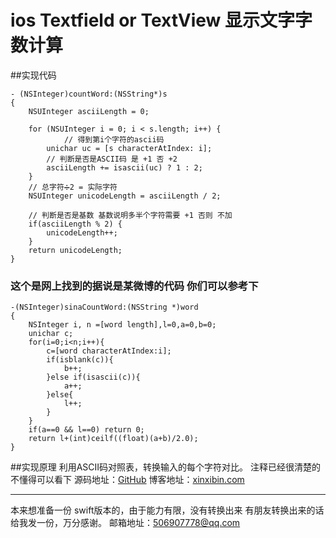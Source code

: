 
# ios Textfield or TextView 显示文字字数计算

##实现代码
```oc
- (NSInteger)countWord:(NSString*)s
{
    NSUInteger asciiLength = 0;
    
    for (NSUInteger i = 0; i < s.length; i++) {
    		// 得到第i个字符的ascii码
        unichar uc = [s characterAtIndex: i];
        // 判断是否是ASCII码 是 +1 否 +2 
        asciiLength += isascii(uc) ? 1 : 2;
    }
    // 总字符➗2 = 实际字符
    NSUInteger unicodeLength = asciiLength / 2;
    
    // 判断是否是基数 基数说明多半个字符需要 +1 否则 不加
    if(asciiLength % 2) {
        unicodeLength++;
    }
    return unicodeLength;
}
```
### 这个是网上找到的据说是某微博的代码 你们可以参考下
```
-(NSInteger)sinaCountWord:(NSString *)word
{
    NSInteger i, n =[word length],l=0,a=0,b=0;
    unichar c;
    for(i=0;i<n;i++){
        c=[word characterAtIndex:i];
        if(isblank(c)){
            b++;
        }else if(isascii(c)){
            a++;
        }else{
            l++;
        }
    }
    if(a==0 && l==0) return 0;
    return l+(int)ceilf((float)(a+b)/2.0);
}
```


##实现原理
利用ASCII码对照表，转换输入的每个字符对比。
注释已经很清楚的不懂得可以看下
源码地址：[GitHub](https://github.com/xinxibin/ios-Textfield-or-TextView-)
博客地址：[xinxibin.com](https://xinxibin.com)
***

本来想准备一份 swift版本的，由于能力有限，没有转换出来 
有朋友转换出来的话给我发一份，万分感谢。
邮箱地址：506907778@qq.com


